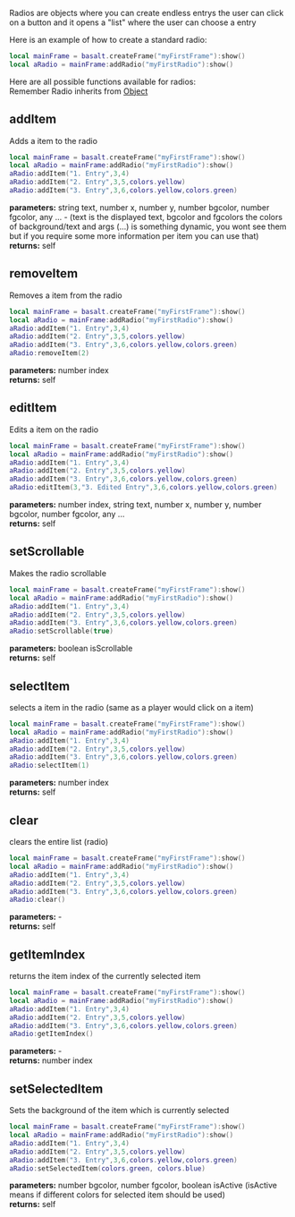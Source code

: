 Radios are objects where you can create endless entrys the user can click on a button and it opens a "list" where the user can choose a entry

Here is an example of how to create a standard radio:

```lua
local mainFrame = basalt.createFrame("myFirstFrame"):show()
local aRadio = mainFrame:addRadio("myFirstRadio"):show()
```

Here are all possible functions available for radios: <br>
Remember Radio inherits from [Object](objects/Object.md)

## addItem
Adds a item to the radio

```lua
local mainFrame = basalt.createFrame("myFirstFrame"):show()
local aRadio = mainFrame:addRadio("myFirstRadio"):show()
aRadio:addItem("1. Entry",3,4)
aRadio:addItem("2. Entry",3,5,colors.yellow)
aRadio:addItem("3. Entry",3,6,colors.yellow,colors.green)
```
**parameters:** string text, number x, number y, number bgcolor, number fgcolor, any ... - (text is the displayed text, bgcolor and fgcolors the colors of background/text and args (...) is something dynamic, you wont see them but if you require some more information per item you can use that)<br>
**returns:** self<br>

## removeItem
Removes a item from the radio

```lua
local mainFrame = basalt.createFrame("myFirstFrame"):show()
local aRadio = mainFrame:addRadio("myFirstRadio"):show()
aRadio:addItem("1. Entry",3,4)
aRadio:addItem("2. Entry",3,5,colors.yellow)
aRadio:addItem("3. Entry",3,6,colors.yellow,colors.green)
aRadio:removeItem(2)
```
**parameters:** number index<br>
**returns:** self<br>

## editItem
Edits a item on the radio

```lua
local mainFrame = basalt.createFrame("myFirstFrame"):show()
local aRadio = mainFrame:addRadio("myFirstRadio"):show()
aRadio:addItem("1. Entry",3,4)
aRadio:addItem("2. Entry",3,5,colors.yellow)
aRadio:addItem("3. Entry",3,6,colors.yellow,colors.green)
aRadio:editItem(3,"3. Edited Entry",3,6,colors.yellow,colors.green)
```
**parameters:** number index, string text, number x, number y, number bgcolor, number fgcolor, any ...<br>
**returns:** self<br>

## setScrollable
Makes the radio scrollable

```lua
local mainFrame = basalt.createFrame("myFirstFrame"):show()
local aRadio = mainFrame:addRadio("myFirstRadio"):show()
aRadio:addItem("1. Entry",3,4)
aRadio:addItem("2. Entry",3,5,colors.yellow)
aRadio:addItem("3. Entry",3,6,colors.yellow,colors.green)
aRadio:setScrollable(true)
```
**parameters:** boolean isScrollable<br>
**returns:** self<br>

## selectItem
selects a item in the radio (same as a player would click on a item)

```lua
local mainFrame = basalt.createFrame("myFirstFrame"):show()
local aRadio = mainFrame:addRadio("myFirstRadio"):show()
aRadio:addItem("1. Entry",3,4)
aRadio:addItem("2. Entry",3,5,colors.yellow)
aRadio:addItem("3. Entry",3,6,colors.yellow,colors.green)
aRadio:selectItem(1)
```
**parameters:** number index<br>
**returns:** self<br>

## clear
clears the entire list (radio)

```lua
local mainFrame = basalt.createFrame("myFirstFrame"):show()
local aRadio = mainFrame:addRadio("myFirstRadio"):show()
aRadio:addItem("1. Entry",3,4)
aRadio:addItem("2. Entry",3,5,colors.yellow)
aRadio:addItem("3. Entry",3,6,colors.yellow,colors.green)
aRadio:clear()
```
**parameters:** -<br>
**returns:** self<br>

## getItemIndex
returns the item index of the currently selected item

```lua
local mainFrame = basalt.createFrame("myFirstFrame"):show()
local aRadio = mainFrame:addRadio("myFirstRadio"):show()
aRadio:addItem("1. Entry",3,4)
aRadio:addItem("2. Entry",3,5,colors.yellow)
aRadio:addItem("3. Entry",3,6,colors.yellow,colors.green)
aRadio:getItemIndex()
```
**parameters:** -<br>
**returns:** number index<br>

## setSelectedItem
Sets the background of the item which is currently selected

```lua
local mainFrame = basalt.createFrame("myFirstFrame"):show()
local aRadio = mainFrame:addRadio("myFirstRadio"):show()
aRadio:addItem("1. Entry",3,4)
aRadio:addItem("2. Entry",3,5,colors.yellow)
aRadio:addItem("3. Entry",3,6,colors.yellow,colors.green)
aRadio:setSelectedItem(colors.green, colors.blue)
```
**parameters:** number bgcolor, number fgcolor, boolean isActive (isActive means if different colors for selected item should be used)<br>
**returns:** self<br>